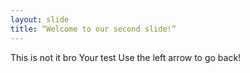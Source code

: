 ```yaml
---
layout: slide
title: “Welcome to our second slide!”
---
```

This is not it bro
Your test
Use the left arrow to go back!
